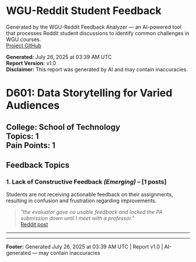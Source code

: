 # WGU-Reddit Student Feedback

Generated by the WGU-Reddit Feedback Analyzer — an AI-powered tool that processes Reddit student discussions to identify common challenges in WGU courses.  
[Project GitHub](https://wgudataninja.github.io/wgu-reddit-monitoring-pipeline/)

**Generated:** July 26, 2025 at 03:39 AM UTC  
**Report Version:** v1.0  
**Disclaimer:** This report was generated by AI and may contain inaccuracies.  
# D601: Data Storytelling for Varied Audiences
**College:** School of Technology  
**Topics:** 1  
**Pain Points:** 1  
---
## Feedback Topics
### 1. Lack of Constructive Feedback _(Emerging)_ – [1 posts]
Students are not receiving actionable feedback on their assignments, resulting in confusion and frustration regarding improvements.  
> _"the evaluator gave no usable feedback and locked the PA submission down until I meet with a professor."_  
> [Reddit post](https://reddit.com/comments/1k7vbi9)  
---
---
**Footer:** Generated July 26, 2025 at 03:39 AM UTC | Report v1.0 | AI-generated — may contain inaccuracies  